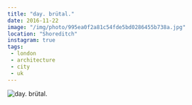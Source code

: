 ```yaml
---
title: "day. brütal."
date: 2016-11-22
image: "/img/photo/995ea0f2a81c54fde5bd0286455b738a.jpg"
location: "Shoreditch"
instagram: true
tags:
 - london
 - architecture
 - city
 - uk
---
```


![day. brütal.](/img/photo/995ea0f2a81c54fde5bd0286455b738a.jpg)
